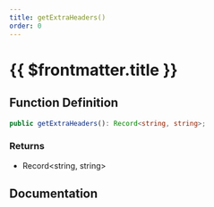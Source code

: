 ```yaml
---
title: getExtraHeaders()
order: 0
---
```


# {{ $frontmatter.title }}

## Function Definition

```ts
public getExtraHeaders(): Record<string, string>;
```

### Returns

* Record\<string, string\>

## Documentation

<!--@include: ./parts/getExtraHeaders.md-->
